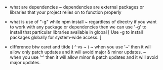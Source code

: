 - what are dependencies
    ~ dependencies are external packages or libraries that your project relies on to function properly

- what is use of "-g" while npm install
    ~ regardless of directry if you want to work with any package or dependencies then we can use '-g' to install that particular libraries
    available in global [ Use -g to install packages globally for system-wide access. ]

- difference btw caret and titde ( ^ vs  ~ )
    ~ when you use '~' then it will allow only patch updates and it will avoid major & minor updates.
    ~ when you use '^' then it will allow minor & patch updates and it will avoid major updates.
     